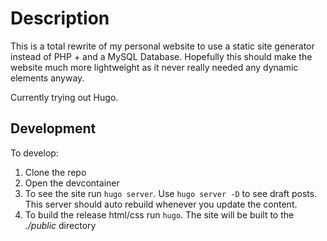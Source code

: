 # Description

This is a total rewrite of my personal website to use a static site generator instead of PHP + and a MySQL Database. Hopefully this should make the website much more lightweight as it never really needed any dynamic elements anyway.

Currently trying out Hugo.

## Development

To develop:

1. Clone the repo
2. Open the devcontainer
3. To see the site run `hugo server`. Use `hugo server -D` to see draft posts. This server should auto rebuild whenever you update the content.
4. To build the release html/css run `hugo`. The site will be built to the *./public* directory
